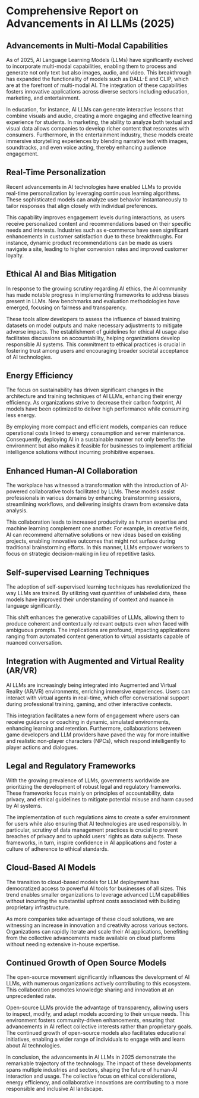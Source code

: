 # Comprehensive Report on Advancements in AI LLMs (2025)

## Advancements in Multi-Modal Capabilities
As of 2025, AI Language Learning Models (LLMs) have significantly evolved to incorporate multi-modal capabilities, enabling them to process and generate not only text but also images, audio, and video. This breakthrough has expanded the functionality of models such as DALL-E and CLIP, which are at the forefront of multi-modal AI. The integration of these capabilities fosters innovative applications across diverse sectors including education, marketing, and entertainment.

In education, for instance, AI LLMs can generate interactive lessons that combine visuals and audio, creating a more engaging and effective learning experience for students. In marketing, the ability to analyze both textual and visual data allows companies to develop richer content that resonates with consumers. Furthermore, in the entertainment industry, these models create immersive storytelling experiences by blending narrative text with images, soundtracks, and even voice acting, thereby enhancing audience engagement.

## Real-Time Personalization
Recent advancements in AI technologies have enabled LLMs to provide real-time personalization by leveraging continuous learning algorithms. These sophisticated models can analyze user behavior instantaneously to tailor responses that align closely with individual preferences.

This capability improves engagement levels during interactions, as users receive personalized content and recommendations based on their specific needs and interests. Industries such as e-commerce have seen significant enhancements in customer satisfaction due to these breakthroughs. For instance, dynamic product recommendations can be made as users navigate a site, leading to higher conversion rates and improved customer loyalty.

## Ethical AI and Bias Mitigation
In response to the growing scrutiny regarding AI ethics, the AI community has made notable progress in implementing frameworks to address biases present in LLMs. New benchmarks and evaluation methodologies have emerged, focusing on fairness and transparency.

These tools allow developers to assess the influence of biased training datasets on model outputs and make necessary adjustments to mitigate adverse impacts. The establishment of guidelines for ethical AI usage also facilitates discussions on accountability, helping organizations develop responsible AI systems. This commitment to ethical practices is crucial in fostering trust among users and encouraging broader societal acceptance of AI technologies.

## Energy Efficiency
The focus on sustainability has driven significant changes in the architecture and training techniques of AI LLMs, enhancing their energy efficiency. As organizations strive to decrease their carbon footprint, AI models have been optimized to deliver high performance while consuming less energy.

By employing more compact and efficient models, companies can reduce operational costs linked to energy consumption and server maintenance. Consequently, deploying AI in a sustainable manner not only benefits the environment but also makes it feasible for businesses to implement artificial intelligence solutions without incurring prohibitive expenses.

## Enhanced Human-AI Collaboration
The workplace has witnessed a transformation with the introduction of AI-powered collaborative tools facilitated by LLMs. These models assist professionals in various domains by enhancing brainstorming sessions, streamlining workflows, and delivering insights drawn from extensive data analysis.

This collaboration leads to increased productivity as human expertise and machine learning complement one another. For example, in creative fields, AI can recommend alternative solutions or new ideas based on existing projects, enabling innovative outcomes that might not surface during traditional brainstorming efforts. In this manner, LLMs empower workers to focus on strategic decision-making in lieu of repetitive tasks.

## Self-supervised Learning Techniques
The adoption of self-supervised learning techniques has revolutionized the way LLMs are trained. By utilizing vast quantities of unlabeled data, these models have improved their understanding of context and nuance in language significantly.

This shift enhances the generative capabilities of LLMs, allowing them to produce coherent and contextually relevant outputs even when faced with ambiguous prompts. The implications are profound, impacting applications ranging from automated content generation to virtual assistants capable of nuanced conversation.

## Integration with Augmented and Virtual Reality (AR/VR)
AI LLMs are increasingly being integrated into Augmented and Virtual Reality (AR/VR) environments, enriching immersive experiences. Users can interact with virtual agents in real-time, which offer conversational support during professional training, gaming, and other interactive contexts.

This integration facilitates a new form of engagement where users can receive guidance or coaching in dynamic, simulated environments, enhancing learning and retention. Furthermore, collaborations between game developers and LLM providers have paved the way for more intuitive and realistic non-player characters (NPCs), which respond intelligently to player actions and dialogues.

## Legal and Regulatory Frameworks
With the growing prevalence of LLMs, governments worldwide are prioritizing the development of robust legal and regulatory frameworks. These frameworks focus mainly on principles of accountability, data privacy, and ethical guidelines to mitigate potential misuse and harm caused by AI systems.

The implementation of such regulations aims to create a safer environment for users while also ensuring that AI technologies are used responsibly. In particular, scrutiny of data management practices is crucial to prevent breaches of privacy and to uphold users' rights as data subjects. These frameworks, in turn, inspire confidence in AI applications and foster a culture of adherence to ethical standards.

## Cloud-Based AI Models
The transition to cloud-based models for LLM deployment has democratized access to powerful AI tools for businesses of all sizes. This trend enables smaller organizations to leverage advanced LLM capabilities without incurring the substantial upfront costs associated with building proprietary infrastructure.

As more companies take advantage of these cloud solutions, we are witnessing an increase in innovation and creativity across various sectors. Organizations can rapidly iterate and scale their AI applications, benefiting from the collective advancements made available on cloud platforms without needing extensive in-house expertise.

## Continued Growth of Open Source Models
The open-source movement significantly influences the development of AI LLMs, with numerous organizations actively contributing to this ecosystem. This collaboration promotes knowledge sharing and innovation at an unprecedented rate.

Open-source LLMs provide the advantage of transparency, allowing users to inspect, modify, and adapt models according to their unique needs. This environment fosters community-driven enhancements, ensuring that advancements in AI reflect collective interests rather than proprietary goals. The continued growth of open-source models also facilitates educational initiatives, enabling a wider range of individuals to engage with and learn about AI technologies.

In conclusion, the advancements in AI LLMs in 2025 demonstrate the remarkable trajectory of the technology. The impact of these developments spans multiple industries and sectors, shaping the future of human-AI interaction and usage. The collective focus on ethical considerations, energy efficiency, and collaborative innovations are contributing to a more responsible and inclusive AI landscape.